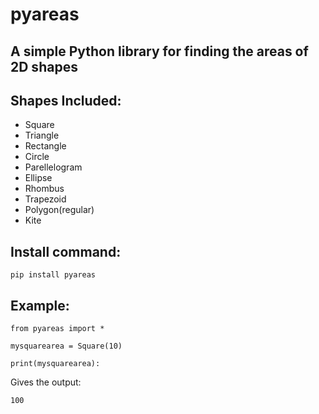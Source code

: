 pyareas
=======
A simple Python library for finding the areas of 2D shapes
----------------------------------------------------------
Shapes Included:
----------------
- Square
- Triangle
- Rectangle
- Circle
- Parellelogram
- Ellipse
- Rhombus
- Trapezoid
- Polygon(regular)
- Kite

Install command:
----------------
```
pip install pyareas
```

Example:
--------
```
from pyareas import *

mysquarearea = Square(10)

print(mysquarearea):
```
Gives the output:
```
100
```
